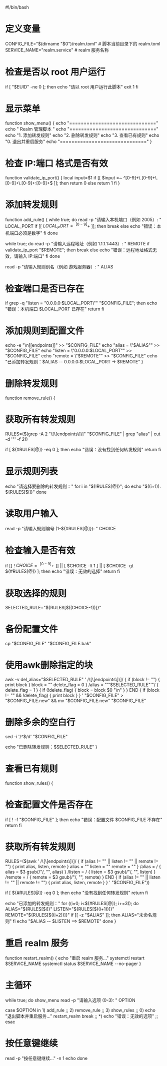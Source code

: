#!/bin/bash

# 定义变量
CONFIG_FILE="$(dirname "$0")/realm.toml"  # 脚本当前目录下的 realm.toml
SERVICE_NAME="realm.service"  # realm 服务名称

# 检查是否以 root 用户运行
if [ "$EUID" -ne 0 ]; then
  echo "请以 root 用户运行此脚本"
  exit 1
fi

# 显示菜单
function show_menu() {
  echo "=============================="
  echo "          Realm 管理脚本      "
  echo "=============================="
  echo "1. 添加转发规则"
  echo "2. 删除转发规则"
  echo "3. 查看已有规则"
  echo "0. 退出并重启服务"
  echo "=============================="
}

# 检查 IP:端口 格式是否有效
function validate_ip_port() {
  local input=$1
  if [[ $input =~ ^[0-9]+\.[0-9]+\.[0-9]+\.[0-9]+:[0-9]+$ ]]; then
    return 0
  else
    return 1
  fi
}

# 添加转发规则
function add_rule() {
  while true; do
    read -p "请输入本机端口（例如 2005）: " LOCAL_PORT
    if [[ $LOCAL_PORT =~ ^[0-9]+$ ]]; then
      break
    else
      echo "错误：本机端口必须是数字"
    fi
  done

  while true; do
    read -p "请输入远程地址（例如 1.1.1.1:443）: " REMOTE
    if validate_ip_port "$REMOTE"; then
      break
    else
      echo "错误：远程地址格式无效，请输入 IP:端口"
    fi
  done

  read -p "请输入规则别名（例如 游戏服务器）: " ALIAS

  # 检查端口是否已存在
  if grep -q "listen = \"0.0.0.0:$LOCAL_PORT\"" "$CONFIG_FILE"; then
    echo "错误：本机端口 $LOCAL_PORT 已存在"
    return
  fi

  # 添加规则到配置文件
  echo -e "\n[[endpoints]]" >> "$CONFIG_FILE"
  echo "alias = \"$ALIAS\"" >> "$CONFIG_FILE"
  echo "listen = \"0.0.0.0:$LOCAL_PORT\"" >> "$CONFIG_FILE"
  echo "remote = \"$REMOTE\"" >> "$CONFIG_FILE"
  echo "已添加转发规则：$ALIAS -- 0.0.0.0:$LOCAL_PORT -> $REMOTE"
}

# 删除转发规则
function remove_rule() {
  # 获取所有转发规则
  RULES=($(grep -A 2 "\[\[endpoints\]\]" "$CONFIG_FILE" | grep "alias" | cut -d '"' -f 2))

  if [ ${#RULES[@]} -eq 0 ]; then
    echo "错误：没有找到任何转发规则"
    return
  fi

  # 显示规则列表
  echo "请选择要删除的转发规则："
  for i in "${!RULES[@]}"; do
    echo "$((i+1)). ${RULES[$i]}"
  done

  # 读取用户输入
  read -p "请输入规则编号 (1-${#RULES[@]}): " CHOICE

  # 检查输入是否有效
  if [[ ! $CHOICE =~ ^[0-9]+$ ]] || [ $CHOICE -lt 1 ] || [ $CHOICE -gt ${#RULES[@]} ]; then
    echo "错误：无效的选择"
    return
  fi

  # 获取选择的规则
  SELECTED_RULE="${RULES[$((CHOICE-1))]}"

  # 备份配置文件
  cp "$CONFIG_FILE" "$CONFIG_FILE.bak"

  # 使用awk删除指定的块
  awk -v del_alias="$SELECTED_RULE" '
    /\[\[endpoints\]\]/ {
      if (block != "") {
        print block
      }
      block = ""
      delete_flag = 0
    }
    /alias = "'"$SELECTED_RULE"'"/ {
      delete_flag = 1
    }
    {
      if (!delete_flag) {
        block = block $0 "\n"
      }
    }
    END {
      if (block != "" && !delete_flag) {
        print block
      }
    }
  ' "$CONFIG_FILE" > "$CONFIG_FILE.new" && mv "$CONFIG_FILE.new" "$CONFIG_FILE"

  # 删除多余的空白行
  sed -i '/^$/d' "$CONFIG_FILE"

  echo "已删除转发规则：$SELECTED_RULE"
}

# 查看已有规则
function show_rules() {
  # 检查配置文件是否存在
  if [ ! -f "$CONFIG_FILE" ]; then
    echo "错误：配置文件 $CONFIG_FILE 不存在"
    return
  fi

  # 获取所有转发规则
  RULES=($(awk '
    /\[\[endpoints\]\]/ {
      if (alias != "" || listen != "" || remote != "") {
        print alias, listen, remote
      }
      alias = ""
      listen = ""
      remote = ""
    }
    /alias = / {
      alias = $3
      gsub(/"/, "", alias)
    }
    /listen = / {
      listen = $3
      gsub(/"/, "", listen)
    }
    /remote = / {
      remote = $3
      gsub(/"/, "", remote)
    }
    END {
      if (alias != "" || listen != "" || remote != "") {
        print alias, listen, remote
      }
    }
  ' "$CONFIG_FILE"))

  if [ ${#RULES[@]} -eq 0 ]; then
    echo "没有找到任何转发规则"
    return
  fi

  echo "已添加的转发规则："
  for ((i=0; i<${#RULES[@]}; i+=3)); do
    ALIAS="${RULES[$i]}"
    LISTEN="${RULES[$((i+1))]}"
    REMOTE="${RULES[$((i+2))]}"
    if [[ -z "$ALIAS" ]]; then
      ALIAS="未命名规则"
    fi
    echo "$ALIAS -- $LISTEN ==> $REMOTE"
  done
}

# 重启 realm 服务
function restart_realm() {
  echo "重启 realm 服务..."
  systemctl restart $SERVICE_NAME
  systemctl status $SERVICE_NAME --no-pager
}

# 主循环
while true; do
  show_menu
  read -p "请输入选项 (0-3): " OPTION

  case $OPTION in
    1)
      add_rule
      ;;
    2)
      remove_rule
      ;;
    3)
      show_rules
      ;;
    0)
      echo "退出脚本并重启服务..."
      restart_realm
      break
      ;;
    *)
      echo "错误：无效的选项"
      ;;
  esac

  # 按任意键继续
  read -p "按任意键继续..." -n 1
  echo
done

